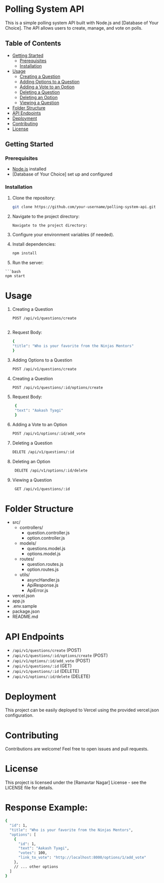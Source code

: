 # Polling System API

This is a simple polling system API built with Node.js and [Database of Your Choice]. The API allows users to create, manage, and vote on polls.

## Table of Contents

- [Getting Started](#getting-started)
  - [Prerequisites](#prerequisites)
  - [Installation](#installation)
- [Usage](#usage)
  - [Creating a Question](#creating-a-question)
  - [Adding Options to a Question](#adding-options-to-a-question)
  - [Adding a Vote to an Option](#adding-a-vote-to-an-option)
  - [Deleting a Question](#deleting-a-question)
  - [Deleting an Option](#deleting-an-option)
  - [Viewing a Question](#viewing-a-question)
- [Folder Structure](#folder-structure)
- [API Endpoints](#api-endpoints)
- [Deployment](#deployment)
- [Contributing](#contributing)
- [License](#license)

## Getting Started

### Prerequisites

- [Node.js](https://nodejs.org/) installed
- [Database of Your Choice] set up and configured

### Installation

1. Clone the repository:

   ```bash
   git clone https://github.com/your-username/polling-system-api.git

2. Navigate to the project directory:
   
   ```bash
   Navigate to the project directory:

3. Configure your environment variables (if needed).

4. Install dependencies:

    ```bash
    npm install

  5. Run the server:

    ```bash
    npm start



  # Usage

  1. Creating a Question
      ```bash
      POST /api/v1/questions/create
    
  2. Request Body:
     ```bash
     {
     "title": "Who is your favorite from the Ninjas Mentors"
     }


  3. Adding Options to a Question
      ```bash
      POST /api/v1/questions/create

  4. Creating a Question
      ```bash
      POST /api/v1/questions/:id/options/create

  5. Request Body:
      ```bash
       {
       "text": "Aakash Tyagi"
       }

  6. Adding a Vote to an Option
      ```bash
      POST /api/v1/options/:id/add_vote

  7. Deleting a Question
      ```bash
     DELETE /api/v1/questions/:id

8. Deleting an Option

    ```bash
     DELETE /api/v1/options/:id/delete

9. Viewing a Question

    ```bash
     GET /api/v1/questions/:id

# Folder Structure

- src/
  - controllers/
    - question.controller.js
    - option.controller.js
  - models/
    - questions.model.js
    - options.model.js
  - routes/
    - question.routes.js
    - option.routes.js
  - utils/
    - asyncHandler.js
    - ApiResponse.js
    - ApiError.js
- vercel.json
- app.js
- .env.sample
- package.json
- README.md


# API Endpoints


- `/api/v1/questions/create` (POST)
- `/api/v1/questions/:id/options/create` (POST)
- `/api/v1/options/:id/add_vote` (POST)
- `/api/v1/questions/:id` (GET)
- `/api/v1/questions/:id` (DELETE)
- `/api/v1/options/:id/delete` (DELETE)


# Deployment
This project can be easily deployed to Vercel using the provided vercel.json configuration.

# Contributing
Contributions are welcome! Feel free to open issues and pull requests.

# License
This project is licensed under the [Ramavtar Nagar] License - see the LICENSE file for details.

# Response Example:

  ```bash
  {
    "id": 1,
    "title": "Who is your favorite from the Ninjas Mentors",
    "options": [
      {
        "id": 1,
        "text": "Aakash Tyagi",
        "votes": 100,
        "link_to_vote": "http://localhost:8000/options/1/add_vote"
      },
      // ... other options
    ]
  }